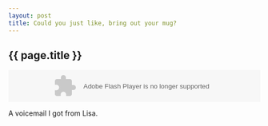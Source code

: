 ```yaml
---
layout: post
title: Could you just like, bring out your mug?
---
```


## {{ page.title }}

<object type="application/x-shockwave-flash" data="https://clients4.google.com/voice/embed/embedPlayer" width="100%" height="64"><param name="movie" value="https://clients4.google.com/voice/embed/embedPlayer" /><param name="wmode" value="transparent" /><param name="FlashVars" value="u=11715860658734244170&k=AHwOX_Cc09ho9CpXa0ypyEatX1lDb7wLIMg8Qo6AlOzC9WWrNdl5bEtZyWTVKG2_LRfUcWj-_68ilYHuz_BEOvz2FyQaO5cBFJ-QpNBX2MXclExevsHLXN_ujWFIY4Edk5DxDlan8I4yhiYB1on48tFNHjyiUyY0L9eMYQs7n0xt2uDMmxocKC8&baseurl=https://clients4.google.com/voice&autoPlay=false&cap=Could%20you%20just%20like%2C%20bring%20out%20your%20mug%3F" /></object>

A voicemail I got from Lisa.
